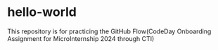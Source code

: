 # hello-world
This repository is for practicing the GitHub Flow(CodeDay Onboarding Assignment for MicroInternship 2024 through CTI)
